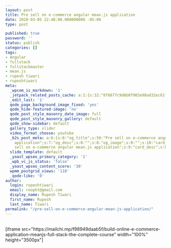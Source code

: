 ```yaml
---
layout: post
title: Pre sell on e-commerce angular mean.js application
date: 2020-03-05 22:48:00.000000000 -05:00
type: post

published: true
password: ''
status: publish
categories: []
tags:
- Angular
- fullstack
- fullstackmaster
- mean.js
- rupesh tiwari
- rupeshtiwari
meta:
  _wpcom_is_markdown: '1'
  _jetpack_related_posts_cache: a:1:{s:32:"8f6677c9d6b0f903e98ad32ec61f8deb";a:2:{s:7:"expires";i:1601828106;s:7:"payload";a:3:{i:0;a:1:{s:2:"id";i:2912;}i:1;a:1:{s:2:"id";i:3465;}i:2;a:1:{s:2:"id";i:3345;}}}}
  _edit_last: '1'
  qode_page_background_image_fixed: 'yes'
  qode_hide-featured-image: 'no'
  qode_post_style_masonry_date_image: full
  qode_post_style_masonry_gallery: default
  qode_show-sidebar: default
  gallery_type: slider
  video_format_choose: youtube
  _b2s_post_meta: a:6:{s:8:"og_title";s:50:"Pre sell on e-commerce angular mean.js
    application";s:7:"og_desc";s:0:"";s:8:"og_image";s:0:"";s:10:"card_title";s:50:"Pre
    sell on e-commerce angular mean.js application";s:9:"card_desc";s:0:"";s:10:"card_image";s:0:"";}
  slide_template: default
  _yoast_wpseo_primary_category: '1'
  _wpb_vc_js_status: 'false'
  _yoast_wpseo_content_score: '30'
  wpmm_postgrid_views: '118'
  _qode-like: '0'
author:
  login: rupeshtiwari
  email: roopkt@gmail.com
  display_name: Rupesh Tiwari
  first_name: Rupesh
  last_name: Tiwari
permalink: "/pre-sell-on-e-commerce-angular-mean-js-application/"
---
```

<p><!-- wp:shortcode --><br />
 [iframe src="https://mailchi.mp/f98949daab5f/build-online-e-commerce-application-meanjs-full-stack-the-complete-course" width="100%" height="3500px"]<br />
<!-- /wp:shortcode --></p>
